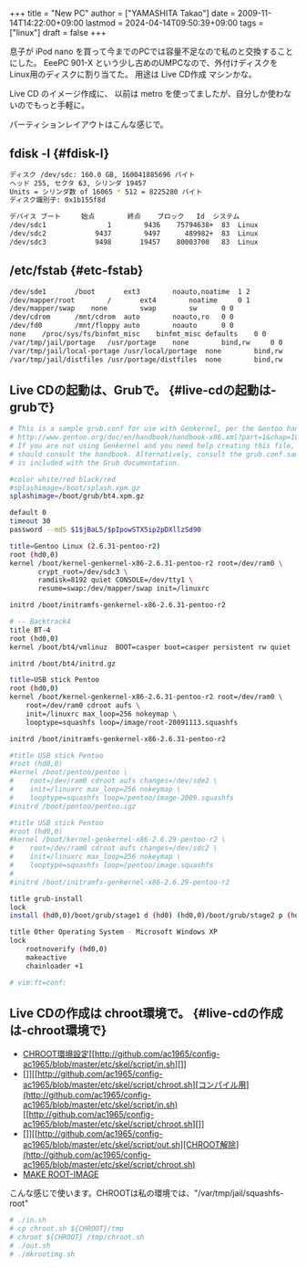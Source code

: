 +++
title = "New PC"
author = ["YAMASHITA Takao"]
date = 2009-11-14T14:22:00+09:00
lastmod = 2024-04-14T09:50:39+09:00
tags = ["linux"]
draft = false
+++

息子が iPod nano
を買って今までのPCでは容量不足なので私のと交換することにした。 EeePC
901-X という少し古めのUMPCなので、外付けディスクを
Linux用のディスクに割り当てた。 用途は Live CD作成 マシンかな。

Live CD のイメージ作成に、 以前は metro
を使ってましたが、自分しか使わないのでもっと手軽に。

パーティションレイアウトはこんな感じで。


## fdisk -l {#fdisk-l}

```sh
ディスク /dev/sdc: 160.0 GB, 160041885696 バイト
ヘッド 255, セクタ 63, シリンダ 19457
Units = シリンダ数 of 16065 * 512 = 8225280 バイト
ディスク識別子: 0x1b155f8d

デバイス ブート     始点        終点    ブロック   Id  システム
/dev/sdc1               1        9436    75794638+  83  Linux
/dev/sdc2            9437        9497      489982+  83  Linux
/dev/sdc3            9498       19457    80003700   83  Linux
```


## /etc/fstab {#etc-fstab}

```sh
/dev/sde1       /boot       ext3        noauto,noatime  1 2
/dev/mapper/root        /       ext4        noatime     0 1
/dev/mapper/swap    none        swap        sw      0 0
/dev/cdrom      /mnt/cdrom  auto        noauto,ro   0 0
/dev/fd0        /mnt/floppy auto        noauto      0 0
none    /proc/sys/fs/binfmt_misc    binfmt_misc defaults    0 0
/var/tmp/jail/portage   /usr/portage    none        bind,rw     0 0
/var/tmp/jail/local-portage /usr/local/portage  none        bind,rw     0 0
/var/tmp/jail/distfiles /usr/portage/distfiles  none        bind,rw     0 0
```


## Live CDの起動は、Grubで。 {#live-cdの起動は-grubで}

```sh
# This is a sample grub.conf for use with Genkernel, per the Gentoo handbook
# http://www.gentoo.org/doc/en/handbook/handbook-x86.xml?part=1&chap=10#doc_chap2
# If you are not using Genkernel and you need help creating this file, you
# should consult the handbook. Alternatively, consult the grub.conf.sample that
# is included with the Grub documentation.

#color white/red black/red
#splashimage=/boot/splash.xpm.gz
splashimage=/boot/grub/bt4.xpm.gz

default 0
timeout 30
password --md5 $1$jBaL5/$pIpowSTX5ip2pDXllzSd90

title=Gentoo Linux (2.6.31-pentoo-r2)
root (hd0,0)
kernel /boot/kernel-genkernel-x86-2.6.31-pentoo-r2 root=/dev/ram0 \
       crypt_root=/dev/sdc3 \
       ramdisk=8192 quiet CONSOLE=/dev/tty1 \
       resume=swap:/dev/mapper/swap init=/linuxrc

initrd /boot/initramfs-genkernel-x86-2.6.31-pentoo-r2

# -- Backtrack4
title BT-4
root (hd0,0)
kernel /boot/bt4/vmlinuz  BOOT=casper boot=casper persistent rw quiet

initrd /boot/bt4/initrd.gz

title=USB stick Pentoo
root (hd0,0)
kernel /boot/kernel-genkernel-x86-2.6.31-pentoo-r2 root=/dev/ram0 \
    root=/dev/ram0 cdroot aufs \
    init=/linuxrc max_loop=256 nokeymap \
    looptype=squashfs loop=/image/root-20091113.squashfs

initrd /boot/initramfs-genkernel-x86-2.6.31-pentoo-r2

#title USB stick Pentoo
#root (hd0,0)
#kernel /boot/pentoo/pentoo \
#    root=/dev/ram0 cdroot aufs changes=/dev/sde2 \
#    init=/linuxrc max_loop=256 nokeymap \
#    looptype=squashfs loop=/pentoo/image-2009.squashfs
#initrd /boot/pentoo/pentoo.igz

#title USB stick Pentoo
#root (hd0,0)
#kernel /boot/kernel-genkernel-x86-2.6.29-pentoo-r2 \
#    root=/dev/ram0 cdroot aufs changes=/dev/sdc2 \
#    init=/linuxrc max_loop=256 nokeymap \
#    looptype=squashfs loop=/pentoo/image.squashfs
#
#initrd /boot/initramfs-genkernel-x86-2.6.29-pentoo-r2

title grub-install
lock
install (hd0,0)/boot/grub/stage1 d (hd0) (hd0,0)/boot/grub/stage2 p (hd0,0)/boot/grub/grub.conf

title Other Operating System - Microsoft Windows XP
lock
    rootnoverify (hd0,0)
    makeactive
    chainloader +1

# vim:ft=conf:
```


## Live CDの作成は chroot環境で。 {#live-cdの作成は-chroot環境で}

-   [CHROOT環境設定](http://github.com/ac1965/config-ac1965/blob/master/etc/skel/script/in.sh)[[<http://github.com/ac1965/config-ac1965/blob/master/etc/skel/script/in.sh>][]]
-   []][[http://github.com/ac1965/config-ac1965/blob/master/etc/skel/script/chroot.sh][コンパイル用](http://github.com/ac1965/config-ac1965/blob/master/etc/skel/script/in.sh)[[<http://github.com/ac1965/config-ac1965/blob/master/etc/skel/script/chroot.sh>][]]
-   []][[http://github.com/ac1965/config-ac1965/blob/master/etc/skel/script/out.sh][CHROOT解除](http://github.com/ac1965/config-ac1965/blob/master/etc/skel/script/chroot.sh)
-   [MAKE
    ROOT-IMAGE](http://github.com/ac1965/config-ac1965/blob/master/etc/skel/script/mkrootimg.sh)

こんな感じで使います。CHROOTは私の環境では、"/var/tmp/jail/squashfs-root"

```sh
# ./in.sh
# cp chroot.sh ${CHROOT}/tmp
# chroot ${CHROOT} /tmp/chroot.sh
# ./out.sh
# ./mkrootimg.sh
```
